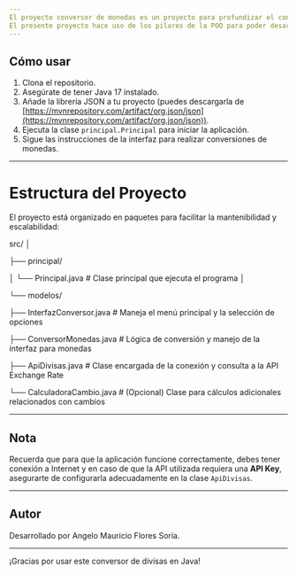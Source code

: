 ```yaml
---
El proyecto conversor de monedas es un proyecto para profundizar el conocimiento del lenguaje de programacion Java y el paradigma de la PROGRAMACION ORIENTADA A OBJETOS.
El presente proyecto hace uso de los pilares de la POO para poder desarrollar un solucion que puede ser escalable y de facil mantenimiento. Esto con el uso de las clases para distintas tareas que el programa requiere.
---
```


## Cómo usar

1. Clona el repositorio.
2. Asegúrate de tener Java 17 instalado.
3. Añade la librería JSON a tu proyecto (puedes descargarla de [https://mvnrepository.com/artifact/org.json/json](https://mvnrepository.com/artifact/org.json/json)).
4. Ejecuta la clase `principal.Principal` para iniciar la aplicación.
5. Sigue las instrucciones de la interfaz para realizar conversiones de monedas.

---
# Estructura del Proyecto

El proyecto está organizado en paquetes para facilitar la mantenibilidad y escalabilidad:

src/
│

├── principal/

│ └── Principal.java # Clase principal que ejecuta el programa
│

└── modelos/

├── InterfazConversor.java # Maneja el menú principal y la selección de opciones

├── ConversorMonedas.java # Lógica de conversión y manejo de la interfaz para monedas

├── ApiDivisas.java # Clase encargada de la conexión y consulta a la API Exchange Rate

└── CalculadoraCambio.java # (Opcional) Clase para cálculos adicionales relacionados con cambios

---
## Nota

Recuerda que para que la aplicación funcione correctamente, debes tener conexión a Internet y en caso de que la API utilizada requiera una **API Key**, asegurarte de configurarla adecuadamente en la clase `ApiDivisas`.

---

## Autor

Desarrollado por Angelo Mauricio Flores Soria.

---

¡Gracias por usar este conversor de divisas en Java!
